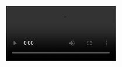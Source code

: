 <video controls autoplay>
    <source src="./web.mp4" type="video/mp4">
    Your browser does not support the video tag.
</video>
